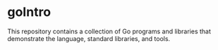 # goIntro
This repository contains a collection of Go programs and libraries that demonstrate the language, standard libraries, and tools.
